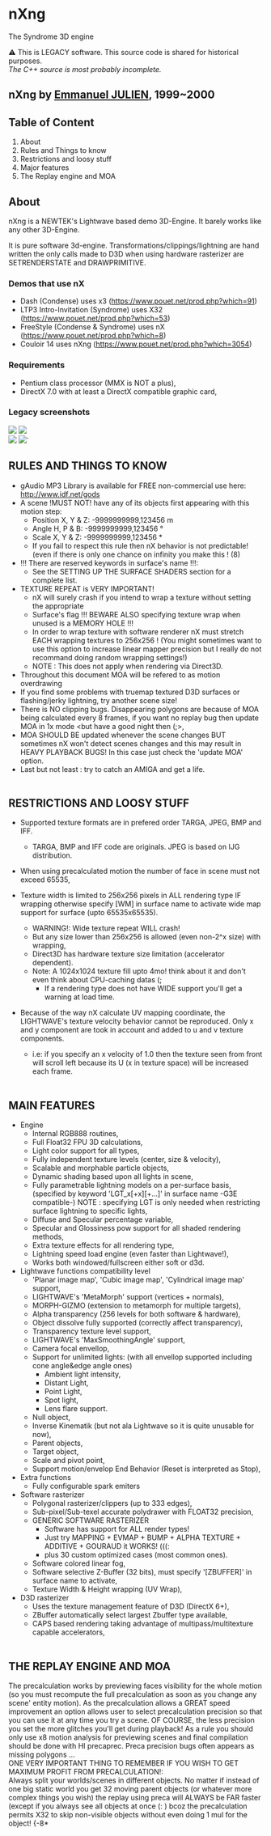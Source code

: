 # nXng
The Syndrome 3D engine

:warning: This is LEGACY software. This source code is shared for historical purposes.<br>
_The C++ source is most probably incomplete._

## nXng by [Emmanuel JULIEN](https://github.com/ejulien/), 1999~2000

## Table of Content

1) About
1) Rules and Things to know
1) Restrictions and loosy stuff
1) Major features
1) The Replay engine and MOA

## About

nXng is a NEWTEK's Lightwave based demo 3D-Engine. It barely works like any other 3D-Engine.

It is pure software 3d-engine. Transformations/clippings/lightning are hand written the only calls made to D3D when using hardware rasterizer are SETRENDERSTATE and DRAWPRIMITIVE.

### Demos that use nX

- Dash (Condense) uses x3 (https://www.pouet.net/prod.php?which=91)
- LTP3 Intro-Invitation (Syndrome) uses X32 (https://www.pouet.net/prod.php?which=53)
- FreeStyle (Condense & Syndrome) uses nX (https://www.pouet.net/prod.php?which=8)
- Couloir 14 uses nXng (https://www.pouet.net/prod.php?which=3054)

### Requirements

- Pentium class processor (MMX is NOT a plus),
- DirectX 7.0 with at least a DirectX compatible graphic card,

### Legacy screenshots

![](img/sct_frs.png)
![](img/sct_jpn.png)<br>
![](img/sct_lgd.png)
![](img/sct_lm0.png)`

## RULES AND THINGS TO KNOW

- gAudio MP3 Library is available for FREE non-commercial use here: http://www.idf.net/gods
- A scene !MUST NOT! have any of its objects first appearing with this motion step:
  - Position X, Y & Z: -9999999999,123456 m
  - Angle H, P & B: -9999999999,123456 °
  - Scale X, Y & Z: -9999999999,123456 *
  - If you fail to respect this rule then nX behavior is not predictable! (even if there is only one chance on infinity you make this ! (8)
- !!! There are reserved keywords in surface's name !!!:
  - See the SETTING UP THE SURFACE SHADERS section for a complete list.
- TEXTURE REPEAT is VERY IMPORTANT!
  - nX will surely crash if you intend to wrap a texture without setting the appropriate
  - Surface's flag !!! BEWARE ALSO specifying texture wrap when unused is a MEMORY HOLE !!!
  - In order to wrap texture with software renderer nX must stretch EACH wrapping textures to 256x256 ! (You might sometimes want to use this option to increase linear mapper precision but I really do not recommand doing random wrapping settings!)
  - NOTE : This does not apply when rendering via Direct3D.
- Throughout this document MOA will be refered to as motion overdrawing
- If you find some problems with truemap textured D3D surfaces or flashing/jerky lightning, try another scene size!
- There is NO clipping bugs. Disappearing polygons are because of MOA being calculated every 8 frames, if you want no replay bug then update MOA in 1x mode <but have a good night then (;>,
- MOA SHOULD BE updated whenever the scene changes BUT sometimes nX won't detect scenes changes and this may result in HEAVY PLAYBACK BUGS! In this case just check the 'update MOA' option.
- Last but not least : try to catch an AMIGA and get a life.
<br><br>
## RESTRICTIONS AND LOOSY STUFF

- Supported texture formats are in prefered order TARGA, JPEG, BMP and IFF.
  - TARGA, BMP and IFF code are originals. JPEG is based on IJG distribution.

- When using precalculated motion the number of face in scene must not exceed 65535,
	
- Texture width is limited to 256x256 pixels in ALL rendering type IF wrapping otherwise specify [WM] in surface name to activate wide map support for surface (upto 65535x65535).
  - WARNING!: Wide texture repeat WILL crash!
  - But any size lower than 256x256 is allowed (even non-2^x size) with wrapping,
  - Direct3D has hardware texture size limitation (accelerator dependent).
  - Note: A 1024x1024 texture fill upto 4mo! think about it and don't even think about CPU-caching datas (;
    - If a rendering type does not have WIDE support you'll get a warning at load time.
- Because of the way nX calculate UV mapping coordinate, the LIGHTWAVE's texture velocity behavior cannot
 be reproduced. Only x and y component are took in account and added to u and v texture components.
  - i.e: if you specify an x velocity of 1.0 then the texture seen from front will scroll left because its U (x in texture space) will be increased each frame.
<br><br>
## MAIN FEATURES

- Engine
  - Internal RGB888 routines,
  - Full Float32 FPU 3D calculations,
  - Light color support for all types,
  - Fully independent texture levels (center, size & velocity),
  - Scalable and morphable particle objects,
  - Dynamic shading based upon all lights in scene,
  - Fully parametrable lightning models on a per-surface basis,
    (specified by keyword 'LGT_x[+x][+...]' in surface name -G3E compatible-)
    NOTE : specifying LGT is only needed when restricting surface lightning to specific lights,
  - Diffuse and Specular percentage variable,
  - Specular and Glossiness pow support for all shaded rendering methods,
  - Extra texture effects for all rendering type,
  - Lightning speed load engine (even faster than Lightwave!),
  - Works both windowed/fullscreen either soft or d3d.
- Lightwave functions compatibility level
   - 'Planar image map', 'Cubic image map', 'Cylindrical image map' support,
   - LIGHTWAVE's 'MetaMorph' support (vertices + normals),
   - MORPH-GIZMO (extension to metamorph for multiple targets),
   - Alpha transparency (256 levels for both software & hardware),
   - Object dissolve fully supported (correctly affect transparency),
   - Transparency texture level support,
   - LIGHTWAVE's 'MaxSmoothingAngle' support,
   - Camera focal envellop,
   - Support for unlimited lights: (with all envellop supported including cone angle&edge angle ones)
      - Ambient light intensity,
      - Distant Light,
      - Point Light,
      - Spot light,
      - Lens flare support.
   - Null object,
   - Inverse Kinematik (but not ala Lightwave so it is quite unusable for now),
   - Parent objects,
   - Target object,
   - Scale and pivot point,
   - Support motion/envelop End Behavior (Reset is interpreted as Stop),
- Extra functions
   - Fully configurable spark emiters
- Software rasterizer
   - Polygonal rasterizer/clippers (up to 333 edges),
   - Sub-pixel/Sub-texel accurate polydrawer with FLOAT32 precision,
   - GENERIC SOFTWARE RASTERIZER
      - Software has support for ALL render types!
      - Just try MAPPING + EVMAP + BUMP + ALPHA TEXTURE + ADDITIVE + GOURAUD it WORKS! (((:
      - plus 30 custom optimized cases (most common ones).
   - Software colored linear fog,
   - Software selective Z-Buffer (32 bits), must specify '[ZBUFFER]' in surface name to activate,
   - Texture Width & Height wrapping (UV Wrap),
- D3D rasterizer
   - Uses the texture management feature of D3D (DirectX 6+),
   - ZBuffer automatically select largest Zbuffer type available,
   - CAPS based rendering taking advantage of multipass/multitexture capable accelerators,
<br><br>
## THE REPLAY ENGINE AND MOA

The precalculation works by previewing faces visibility for the whole motion (so you must recompute
the full precalculation as soon as you change any scene' entity motion). As the precalculation allows a
GREAT speed improvement an option allows user to select precalculation precision so that you can use
it at any time you try a scene. OF COURSE, the less precision you set the more glitches you'll get during
playback! As a rule you should only use x8 motion analysis for previewing scenes and final compilation
should be done with HI precaprec. Preca precision bugs often appears as missing polygons ...
<br>
ONE VERY IMPORTANT THING TO REMEMBER IF YOU WISH TO GET MAXIMUM PROFIT FROM PRECALCULATION!:<br>
Always split your worlds/scenes in different objects. No matter if instead of one big static world
you get 32 moving parent objects (or whatever more complex things you wish) the replay using preca will
ALWAYS be FAR faster (except if you always see all objects at once (: ) bcoz the precalculation permits
X32 to skip non-visible objects without even doing 1 mul for the object! {-8*